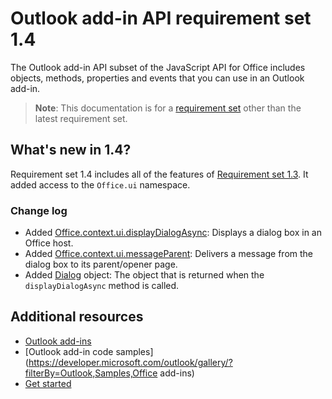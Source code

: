 # Outlook add-in API requirement set 1.4

The Outlook add-in API subset of the JavaScript API for Office includes objects, methods, properties and events that you can use in an Outlook add-in.

> **Note**: This documentation is for a [requirement set](../tutorial-api-requirement-sets.md) other than the latest requirement set.

## What's new in 1.4?

Requirement set 1.4 includes all of the features of [Requirement set 1.3](../1.3/index.md). It added access to the `Office.ui` namespace.

### Change log

- Added [Office.context.ui.displayDialogAsync](../../shared/officeui.displaydialogasync.md): Displays a dialog box in an Office host.
- Added [Office.context.ui.messageParent](../../shared/officeui.messageparent.md): Delivers a message from the dialog box to its parent/opener page.
- Added [Dialog](../../shared/officeui.dialog.md) object: The object that is returned when the `displayDialogAsync` method is called.

## Additional resources

- [Outlook add-ins](https://docs.microsoft.com/outlook/add-ins/)
- [Outlook add-in code samples](https://developer.microsoft.com/outlook/gallery/?filterBy=Outlook,Samples,Office add-ins)
- [Get started](https://docs.microsoft.com/outlook/add-ins/quick-start)

